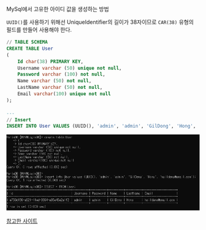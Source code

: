 MySql에서 고유한 아이디 값을 생성하는 방법 

`UUID()`를 사용하기 위해선 UniqueIdentifier의 길이가 38자이므로 `CAR(38)` 유형의 필드를 만들어 사용해야 한다.


```SQL
// TABLE SCHEMA
CREATE TABLE User
(
	Id char(38) PRIMARY KEY,
	Username varchar (50) unique not null,
	Password varchar (100) not null,
	Name varchar (50) not null,
	LastName varchar (50) not null,
	Email varchar(100) unique not null
);

---
// Insert
INSERT INTO User VALUES (UUID(), 'admin', 'admin', 'GilDong', 'Hong', 'hgildong@gmail.com');

```

![UUID](./imgs/UUID_Result.png)

[참고한 사이트](https://www.aspsnippets.com/questions/185273/Solved-How-to-use-UniqueIdentifier-data-type-in-MySql-database/)
